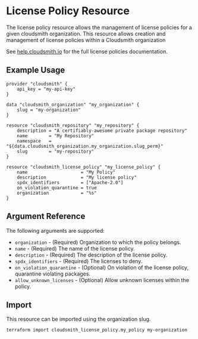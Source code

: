# License Policy Resource

The license policy resource allows the management of license policies for a given cloudsmith organization. This resource allows creation and management of license policies within a Cloudsmith organization

See [help.cloudsmith.io](https://help.cloudsmith.io/docs/license-policies) for the full license policies documentation.

## Example Usage

```hcl
provider "cloudsmith" {
    api_key = "my-api-key"
}

data "cloudsmith_organization" "my_organization" {
    slug = "my-organization"
}

resource "cloudsmith_repository" "my_repository" {
    description = "A certifiably-awesome private package repository"
    name        = "My Repository"
    namespace   = "${data.cloudsmith_organization.my_organization.slug_perm}"
    slug        = "my-repository"
}

resource "cloudsmith_license_policy" "my_license_policy" {
    name                    = "My Policy"
    description             = "My license policy"
    spdx_identifiers        = ["Apache-2.0"]
    on_violation_quarantine = true
    organization            = "%s"
}
```

## Argument Reference

The following arguments are supported:

* `organization` - (Required) Organization to which the policy belongs.
* `name` - (Required) The name of the license policy.
* `description` - (Required) The description of the license policy.
* `spdx_identifiers` - (Required) The licenses to deny.
* `on_violation_quarantine` - (Optional) On violation of the license policy, quarantine violating packages.
* `allow_unknown_licenses` - (Optional) Allow unknown licenses within the policy.

## Import

This resource can be imported using the organization slug.

```shell
terraform import cloudsmith_license_policy.my_policy my-organization
```

